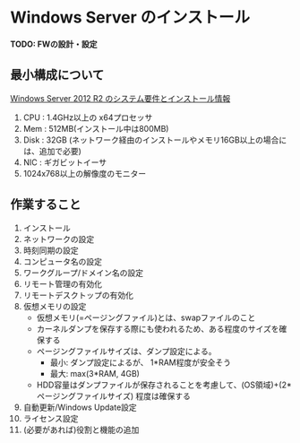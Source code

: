 # Windows Server のインストール

**TODO: FWの設計・設定**

## 最小構成について
[Windows Server 2012 R2 のシステム要件とインストール情報](https://technet.microsoft.com/ja-jp/library/dn303418.aspx)

1. CPU : 1.4GHz以上の x64プロセッサ
2. Mem :  512MB(インストール中は800MB)
3. Disk : 32GB (ネットワーク経由のインストールやメモリ16GB以上の場合には、追加で必要)
4. NIC : ギガビットイーサ
5. 1024x768以上の解像度のモニター

## 作業すること
1. インストール
2. ネットワークの設定
3. 時刻同期の設定
4. コンピュータ名の設定
5. ワークグループ/ドメイン名の設定
6. リモート管理の有効化
7. リモートデスクトップの有効化
8. 仮想メモリの設定
    - 仮想メモリ(=ページングファイル)とは、swapファイルのこと
    - カーネルダンプを保存する際にも使われるため、ある程度のサイズを確保する
    - ページングファイルサイズは、ダンプ設定による。
        + 最小: ダンプ設定によるが、 1*RAM程度が安全そう
        + 最大: max(3*RAM, 4GB)
    - HDD容量はダンプファイルが保存されることを考慮して、(OS領域)+(2\*ページングファイルサイズ) 程度は確保する
9. 自動更新/Windows Update設定
10. ライセンス設定
11. (必要があれば)役割と機能の追加

